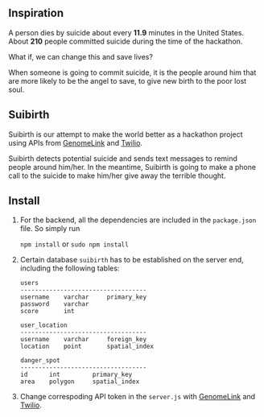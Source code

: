 ## Inspiration
A person dies by suicide about every **11.9** minutes in the United States. About **210** people committed suicide during the time of the hackathon.

What if, we can change this and save lives?

When someone is going to commit suicide, it is the people around him that are more likely to be the angel to save, to give new birth to the poor lost soul.

## Suibirth
Suibirth is our attempt to make the world better as a hackathon project using APIs from [GenomeLink](https://genomelink.io/developers/) and [Twilio](https://www.twilio.com/).

Suibirth detects potential suicide and sends text messages to remind people around him/her. In the meantime, Suibirth is going to make a phone call to the suicide to make him/her give away the terrible thought.

## Install
1. For the backend, all the dependencies are included in the `package.json` file. So simply run

    `npm install` or `sudo npm install`

2. Certain database `suibirth` has to be established on the server end, including the following tables:

    ```
    users
    -----------------------------------
    username    varchar     primary_key    
    password    varchar
    score       int

    user_location
    -----------------------------------
    username    varchar     foreign_key
    location    point       spatial_index

    danger_spot
    -----------------------------------
    id      int         primary_key
    area    polygon     spatial_index
    ```

3. Change correspoding API token in the `server.js` with [GenomeLink](https://genomelink.io/developers/) and [Twilio](https://www.twilio.com/).

